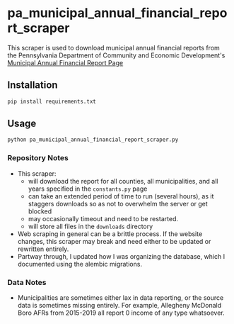 # pa_municipal_annual_financial_report_scraper

This scraper is used to download municipal annual financial reports from the Pennsylvania Department of Community and Economic Development's [Municipal Annual Financial Report Page](https://apps.dced.pa.gov/munstats-public/ReportInformation2.aspx?report=mAfrForm)

## Installation

```bash
pip install requirements.txt
```

## Usage

```bash
python pa_municipal_annual_financial_report_scraper.py
```
### Repository Notes
- This scraper:
    - will download the report for all counties, all municipalities, and all years specified in the `constants.py` page
    - can take an extended period of time to run (several hours), as it staggers downloads so as not to overwhelm the server or get blocked
    - may occasionally timeout and need to be restarted.
    - will store all files in the `downloads` directory
- Web scraping in general can be a brittle process. If the website changes, this scraper may break and need either to be updated or rewritten entirely.
- Partway through, I updated how I was organizing the database, which I documented using the alembic migrations. 

### Data Notes
- Municipalities are sometimes either lax in data reporting, or the source data is sometimes missing entirely. For example, Allegheny McDonald Boro AFRs from 2015-2019 all report 0 income of any type whatsoever. 
